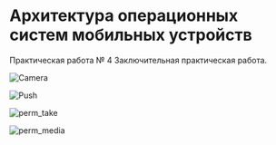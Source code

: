 # Архитектура операционных систем мобильных устройств

Практическая работа № 4 
Заключительная практическая работа.

![Camera](images/Screenshot_1638885025.png)

![Push](images/Screenshot_1638885031.png)

![perm_take](images/perm_take.png)

![perm_media](images/perm_media.png)
